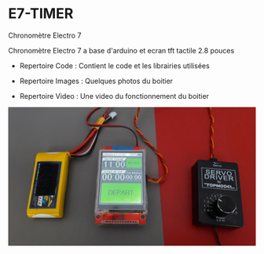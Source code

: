 # E7-TIMER
Chronomètre Electro 7

Chronomètre Electro 7 a base d'arduino et ecran tft tactile 2.8 pouces

- Repertoire Code :
Contient le code et les librairies utilisées

- Repertoire Images :
Quelques photos du boitier

- Repertoire Video :
Une video du fonctionnement du boitier

![alt text](https://raw.githubusercontent.com/sminisini/E7-TIMER/master/Images/20180519_115901.jpg)

